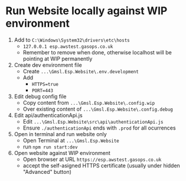 # Run Website locally against WIP environment

1. Add to `C:\Windows\System32\drivers\etc\hosts`
   - `127.0.0.1 esp.awstest.gasops.co.uk`
   - Remember to remove when done, otherwise localhost will be pointing at WIP permanently
1. Create dev environment file
   - Create `...\Gmsl.Esp.Website\.env.development`
   - Add 
     - `HTTPS=true`
     - `PORT=443`
1. Edit debug config file
   - Copy content from `...\Gmsl.Esp.Website\.config.wip`
   - Over existing content of `...\Gmsl.Esp.Website\.config.debug`
1. Edit api/authenticationApi.js
   - Edit `...\Gmsl.Esp.Website\src\api\authenticationApi.js`
   - Ensure `./authenticationApi` ends with `.prod` for all ocurrences
1. Open in terminal and run website only
   - Open Terminal at `...\Gmsl.Esp.Website`
   - run `npm run start:dev`
1. Open website against WIP environment
   - Open browser at URL `https://esp.awstest.gasops.co.uk`
   - accept the self-asigned HTTPS certificate (usually under hidden "Advanced" button)
